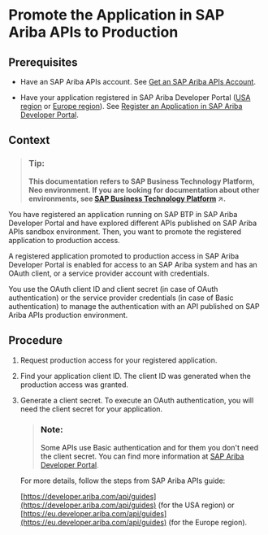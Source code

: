 <!-- loio092c0ffec9fd488c807730f171ddfed6 -->

# Promote the Application in SAP Ariba APIs to Production



<a name="loio092c0ffec9fd488c807730f171ddfed6__prereq_scq_5c1_p1b"/>

## Prerequisites

-   Have an SAP Ariba APIs account. See [Get an SAP Ariba APIs Account](get-an-sap-ariba-apis-account-f7dbeb2.md).

-   Have your application registered in SAP Ariba Developer Portal \([USA region](https://developer.ariba.com/api/) or [Europe region](https://eu.developer.ariba.com/api/)\). See [Register an Application in SAP Ariba Developer Portal](register-an-application-in-sap-ariba-developer-portal-4616b20.md).




## Context

> ### Tip:  
> **This documentation refers to SAP Business Technology Platform, Neo environment. If you are looking for documentation about other environments, see [SAP Business Technology Platform](https://help.sap.com/viewer/65de2977205c403bbc107264b8eccf4b/Cloud/en-US/6a2c1ab5a31b4ed9a2ce17a5329e1dd8.html "SAP Business Technology Platform (SAP BTP) is an integrated offering comprised of four technology portfolios: database and data management, application development and integration, analytics, and intelligent technologies. The platform offers users the ability to turn data into business value, compose end-to-end business processes, and build and extend SAP applications quickly.") :arrow_upper_right:.**

You have registered an application running on SAP BTP in SAP Ariba Developer Portal and have explored different APIs published on SAP Ariba APIs sandbox environment. Then, you want to promote the registered application to production access.

A registered application promoted to production access in SAP Ariba Developer Portal is enabled for access to an SAP Ariba system and has an OAuth client, or a service provider account with credentials.

You use the OAuth client ID and client secret \(in case of OAuth authentication\) or the service provider credentials \(in case of Basic authentication\) to manage the authentication with an API published on SAP Ariba APIs production environment.



<a name="loio092c0ffec9fd488c807730f171ddfed6__steps_btg_jcg_j1b"/>

## Procedure

1.  Request production access for your registered application.

2.  Find your application client ID. The client ID was generated when the production access was granted.

3.  Generate a client secret. To execute an OAuth authentication, you will need the client secret for your application.

    > ### Note:  
    > Some APIs use Basic authentication and for them you don't need the client secret. You can find more information at [SAP Ariba Developer Portal](https://developer.ariba.com/api/welcome).

    For more details, follow the steps from SAP Ariba APIs guide:

    [https://developer.ariba.com/api/guides](https://developer.ariba.com/api/guides) \(for the USA region\) or [https://eu.developer.ariba.com/api/guides](https://eu.developer.ariba.com/api/guides) \(for the Europe region\).


